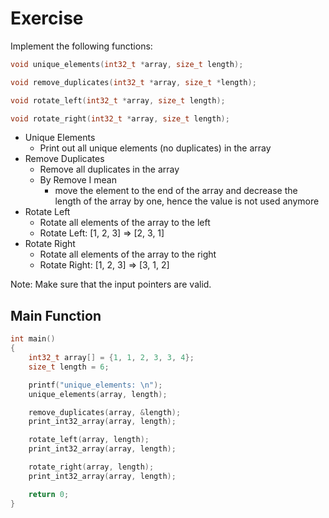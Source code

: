 # Exercise

Implement the following functions:

```cpp
void unique_elements(int32_t *array, size_t length);

void remove_duplicates(int32_t *array, size_t *length);

void rotate_left(int32_t *array, size_t length);

void rotate_right(int32_t *array, size_t length);
```

- Unique Elements
  - Print out all unique elements (no duplicates) in the array
- Remove Duplicates
  - Remove all duplicates in the array
  - By Remove I mean
    - move  the element to the end of the array and decrease the length of the array by one, hence the value is not used anymore
- Rotate Left
  - Rotate all elements of the array to the left
  - Rotate Left: [1, 2, 3] => [2, 3, 1]  
- Rotate Right
  - Rotate all elements of the array to the right
  - Rotate Right: [1, 2, 3] => [3, 1, 2]  

Note: Make sure that the input pointers are valid.

## Main Function

```cpp
int main()
{
    int32_t array[] = {1, 1, 2, 3, 3, 4};
    size_t length = 6;

    printf("unique_elements: \n");
    unique_elements(array, length);

    remove_duplicates(array, &length);
    print_int32_array(array, length);

    rotate_left(array, length);
    print_int32_array(array, length);

    rotate_right(array, length);
    print_int32_array(array, length);

    return 0;
}
```
